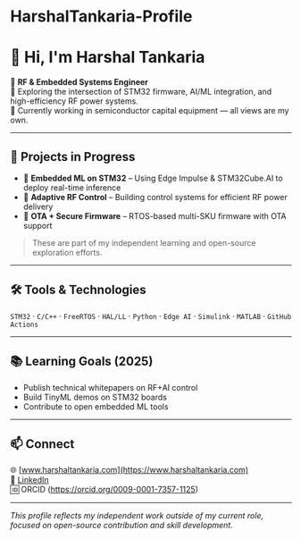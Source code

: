 # HarshalTankaria-Profile
# 👋 Hi, I'm Harshal Tankaria

🎯 **RF & Embedded Systems Engineer**  
🔬 Exploring the intersection of STM32 firmware, AI/ML integration, and high-efficiency RF power systems.  
📍 Currently working in semiconductor capital equipment — all views are my own.

---

## 🔧 Projects in Progress

- 🧠 **Embedded ML on STM32** – Using Edge Impulse & STM32Cube.AI to deploy real-time inference  
- 📡 **Adaptive RF Control** – Building control systems for efficient RF power delivery  
- 🔐 **OTA + Secure Firmware** – RTOS-based multi-SKU firmware with OTA support  

> These are part of my independent learning and open-source exploration efforts.

---

## 🛠️ Tools & Technologies

`STM32` · `C/C++` · `FreeRTOS` · `HAL/LL` · `Python` · `Edge AI` · `Simulink` · `MATLAB` · `GitHub Actions`

---

## 📚 Learning Goals (2025)

- Publish technical whitepapers on RF+AI control
- Build TinyML demos on STM32 boards
- Contribute to open embedded ML tools

---

## 📫 Connect

🌐 [www.harshaltankaria.com](https://www.harshaltankaria.com)  
🔗 [LinkedIn](https://www.linkedin.com/in/harshaltankaria)  
🆔 ORCID (https://orcid.org/0009-0001-7357-1125)

---

*This profile reflects my independent work outside of my current role, focused on open-source contribution and skill development.*
